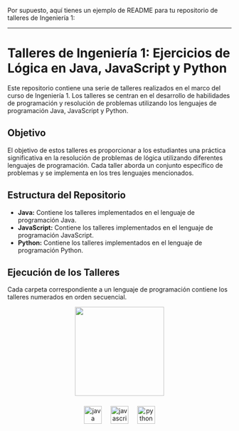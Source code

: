 Por supuesto, aquí tienes un ejemplo de README para tu repositorio de talleres de Ingeniería 1:

---

# Talleres de Ingeniería 1: Ejercicios de Lógica en Java, JavaScript y Python

Este repositorio contiene una serie de talleres realizados en el marco del curso de Ingeniería 1. Los talleres se centran en el desarrollo de habilidades de programación y resolución de problemas utilizando los lenguajes de programación Java, JavaScript y Python.

## Objetivo

El objetivo de estos talleres es proporcionar a los estudiantes una práctica significativa en la resolución de problemas de lógica utilizando diferentes lenguajes de programación. Cada taller aborda un conjunto específico de problemas y se implementa en los tres lenguajes mencionados.

## Estructura del Repositorio

- **Java:** Contiene los talleres implementados en el lenguaje de programación Java.
- **JavaScript:** Contiene los talleres implementados en el lenguaje de programación JavaScript.
- **Python:** Contiene los talleres implementados en el lenguaje de programación Python.

## Ejecución de los Talleres

Cada carpeta correspondiente a un lenguaje de programación contiene los talleres numerados en orden secuencial.

<div align="center">
  <img height="200" src="https://raw.githubusercontent.com/gist/vininjr/d29bb07bdadb41e4b0923bc8fa748b1a/raw/88f20c9d749d756be63f22b09f3c4ac570bc5101/programming.gif"  />
</div>

###

<div align="center">
  <img src="https://skillicons.dev/icons?i=java" height="40" alt="java logo"  />
  <img width="12" />
  <img src="https://cdn.jsdelivr.net/gh/devicons/devicon/icons/javascript/javascript-original.svg" height="40" alt="javascript logo"  />
  <img width="12" />
  <img src="https://cdn.jsdelivr.net/gh/devicons/devicon/icons/python/python-original.svg" height="40" alt="python logo"  />
</div>

###

